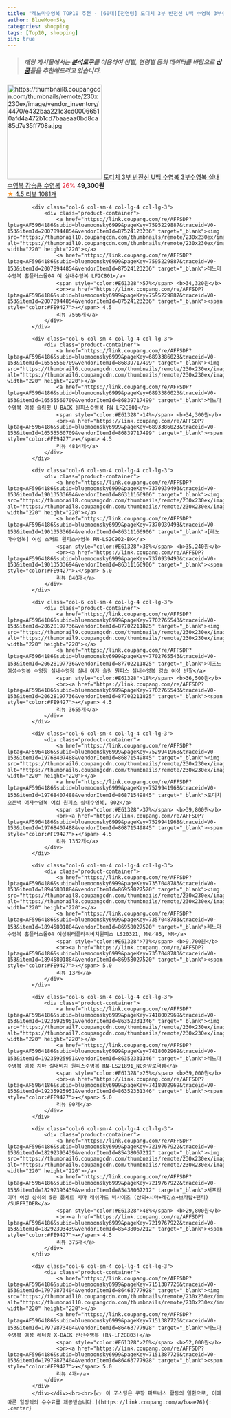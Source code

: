 ```yaml
---
title: "레노마수영복 TOP10 추천 - [60대][전연령] 도디치 3부 반전신 U백 수영복 3부수영복 실내수영복 강습용 수영복"
author: BlueMoonSky
categories: shopping
tags: [Top10, shopping]
pin: true
---
```


> ##### 해당 게시물에서는 [**분석도구**](https://itemscout.io/)를 이용하여 **성별**, **연령별** 등의 데이터를 바탕으로 [**상품**](https://link.coupang.com/a/baae76)들을 추천해드리고 있습니다.
<div class="container"><div class="row">
            <div class="col-6 col-sm-4 col-lg-4 col-lg-3">
                <div class="product-container">
                    <a href="https://link.coupang.com/re/AFFSDP?lptag=AF5964186&subid=bluemoonsky6999&pageKey=7673391072&traceid=V0-153&itemId=20475985870&vendorItemId=87555083172" target="_blank"><img src="https://thumbnail8.coupangcdn.com/thumbnails/remote/230x230ex/image/vendor_inventory/4470/e432baa221c3cd00066510afd4a472b1cd7baaeaa0bd8ca85d7e35ff708a.jpg" alt="https://thumbnail8.coupangcdn.com/thumbnails/remote/230x230ex/image/vendor_inventory/4470/e432baa221c3cd00066510afd4a472b1cd7baaeaa0bd8ca85d7e35ff708a.jpg" width="220" height="220"></a>
                    <a href="https://link.coupang.com/re/AFFSDP?lptag=AF5964186&subid=bluemoonsky6999&pageKey=7673391072&traceid=V0-153&itemId=20475985870&vendorItemId=87555083172" target="_blank">도디치 3부 반전신 U백 수영복 3부수영복 실내수영복 강습용 수영복</a>
                    <span style="color:#E61328">26%</span> <b>49,300원</b>
                    <br><a href="https://link.coupang.com/re/AFFSDP?lptag=AF5964186&subid=bluemoonsky6999&pageKey=7673391072&traceid=V0-153&itemId=20475985870&vendorItemId=87555083172" target="_blank"><span style="color:#FE9427">★</span> 4.5
                    리뷰 1081개</a>
                </div>
            </div>
            
            <div class="col-6 col-sm-4 col-lg-4 col-lg-3">
                <div class="product-container">
                    <a href="https://link.coupang.com/re/AFFSDP?lptag=AF5964186&subid=bluemoonsky6999&pageKey=7595229887&traceid=V0-153&itemId=20078944854&vendorItemId=87524123236" target="_blank"><img src="https://thumbnail10.coupangcdn.com/thumbnails/remote/230x230ex/image/vendor_inventory/2dde/f4337b10b429be108f015d46804327a2b440f948299113d268572709d268.jpg" alt="https://thumbnail10.coupangcdn.com/thumbnails/remote/230x230ex/image/vendor_inventory/2dde/f4337b10b429be108f015d46804327a2b440f948299113d268572709d268.jpg" width="220" height="220"></a>
                    <a href="https://link.coupang.com/re/AFFSDP?lptag=AF5964186&subid=bluemoonsky6999&pageKey=7595229887&traceid=V0-153&itemId=20078944854&vendorItemId=87524123236" target="_blank">레노마수영복 홈플러스몰04 여 실내수영복 LF2C801</a>
                    <span style="color:#E61328">57%</span> <b>34,320원</b>
                    <br><a href="https://link.coupang.com/re/AFFSDP?lptag=AF5964186&subid=bluemoonsky6999&pageKey=7595229887&traceid=V0-153&itemId=20078944854&vendorItemId=87524123236" target="_blank"><span style="color:#FE9427">★</span> 4.5
                    리뷰 7566개</a>
                </div>
            </div>
            
            <div class="col-6 col-sm-4 col-lg-4 col-lg-3">
                <div class="product-container">
                    <a href="https://link.coupang.com/re/AFFSDP?lptag=AF5964186&subid=bluemoonsky6999&pageKey=6893386023&traceid=V0-153&itemId=16555560709&vendorItemId=86839717499" target="_blank"><img src="https://thumbnail6.coupangcdn.com/thumbnails/remote/230x230ex/image/vendor_inventory/9fc0/e7775c2c87c4ffb693bc7d36a7ea95225060676afa4c57c0c741e55cf79c.jpg" alt="https://thumbnail6.coupangcdn.com/thumbnails/remote/230x230ex/image/vendor_inventory/9fc0/e7775c2c87c4ffb693bc7d36a7ea95225060676afa4c57c0c741e55cf79c.jpg" width="220" height="220"></a>
                    <a href="https://link.coupang.com/re/AFFSDP?lptag=AF5964186&subid=bluemoonsky6999&pageKey=6893386023&traceid=V0-153&itemId=16555560709&vendorItemId=86839717499" target="_blank">레노마수영복 여성 슬림핏 U-BACK 원피스수영복 RN-LF2C801</a>
                    <span style="color:#E61328">14%</span> <b>34,300원</b>
                    <br><a href="https://link.coupang.com/re/AFFSDP?lptag=AF5964186&subid=bluemoonsky6999&pageKey=6893386023&traceid=V0-153&itemId=16555560709&vendorItemId=86839717499" target="_blank"><span style="color:#FE9427">★</span> 4.5
                    리뷰 4814개</a>
                </div>
            </div>
            
            <div class="col-6 col-sm-4 col-lg-4 col-lg-3">
                <div class="product-container">
                    <a href="https://link.coupang.com/re/AFFSDP?lptag=AF5964186&subid=bluemoonsky6999&pageKey=7370939493&traceid=V0-153&itemId=19013533694&vendorItemId=86311166906" target="_blank"><img src="https://thumbnail8.coupangcdn.com/thumbnails/remote/230x230ex/image/vendor_inventory/3712/18268b49da0b2a745ea6cc74c794f81ff63f813037cb1907d066dc204fdb.jpg" alt="https://thumbnail8.coupangcdn.com/thumbnails/remote/230x230ex/image/vendor_inventory/3712/18268b49da0b2a745ea6cc74c794f81ff63f813037cb1907d066dc204fdb.jpg" width="220" height="220"></a>
                    <a href="https://link.coupang.com/re/AFFSDP?lptag=AF5964186&subid=bluemoonsky6999&pageKey=7370939493&traceid=V0-153&itemId=19013533694&vendorItemId=86311166906" target="_blank">[레노마수영복] 여성 스커트 원피스수영복 RN-LS2C902-BK</a>
                    <span style="color:#E61328">38%</span> <b>35,240원</b>
                    <br><a href="https://link.coupang.com/re/AFFSDP?lptag=AF5964186&subid=bluemoonsky6999&pageKey=7370939493&traceid=V0-153&itemId=19013533694&vendorItemId=86311166906" target="_blank"><span style="color:#FE9427">★</span> 5.0
                    리뷰 840개</a>
                </div>
            </div>
            
            <div class="col-6 col-sm-4 col-lg-4 col-lg-3">
                <div class="product-container">
                    <a href="https://link.coupang.com/re/AFFSDP?lptag=AF5964186&subid=bluemoonsky6999&pageKey=7702765543&traceid=V0-153&itemId=20628197736&vendorItemId=87702211825" target="_blank"><img src="https://thumbnail9.coupangcdn.com/thumbnails/remote/230x230ex/image/vendor_inventory/717f/2655bfd5cec88f0158001627badda1bc4e1ce92a9c9da8006fe23c80c9dd.jpg" alt="https://thumbnail9.coupangcdn.com/thumbnails/remote/230x230ex/image/vendor_inventory/717f/2655bfd5cec88f0158001627badda1bc4e1ce92a9c9da8006fe23c80c9dd.jpg" width="220" height="220"></a>
                    <a href="https://link.coupang.com/re/AFFSDP?lptag=AF5964186&subid=bluemoonsky6999&pageKey=7702765543&traceid=V0-153&itemId=20628197736&vendorItemId=87702211825" target="_blank">미즈노 여성수영복 수영장 실내수영장 실내 여자 슬림 원피스 실내수영복 강습 여성 반팔</a>
                    <span style="color:#E61328">18%</span> <b>36,500원</b>
                    <br><a href="https://link.coupang.com/re/AFFSDP?lptag=AF5964186&subid=bluemoonsky6999&pageKey=7702765543&traceid=V0-153&itemId=20628197736&vendorItemId=87702211825" target="_blank"><span style="color:#FE9427">★</span> 4.5
                    리뷰 3655개</a>
                </div>
            </div>
            
            <div class="col-6 col-sm-4 col-lg-4 col-lg-3">
                <div class="product-container">
                    <a href="https://link.coupang.com/re/AFFSDP?lptag=AF5964186&subid=bluemoonsky6999&pageKey=7529941968&traceid=V0-153&itemId=19768407488&vendorItemId=86871549845" target="_blank"><img src="https://thumbnail6.coupangcdn.com/thumbnails/remote/230x230ex/image/vendor_inventory/3c6c/80ccdba67c635cfba8ea49f8b3d50e988cbee0e566599a5ff0370b4b4e37.jpg" alt="https://thumbnail6.coupangcdn.com/thumbnails/remote/230x230ex/image/vendor_inventory/3c6c/80ccdba67c635cfba8ea49f8b3d50e988cbee0e566599a5ff0370b4b4e37.jpg" width="220" height="220"></a>
                    <a href="https://link.coupang.com/re/AFFSDP?lptag=AF5964186&subid=bluemoonsky6999&pageKey=7529941968&traceid=V0-153&itemId=19768407488&vendorItemId=86871549845" target="_blank">도디치 오픈백 여자수영복 여성 원피스 실내수영복, 002</a>
                    <span style="color:#E61328">37%</span> <b>39,800원</b>
                    <br><a href="https://link.coupang.com/re/AFFSDP?lptag=AF5964186&subid=bluemoonsky6999&pageKey=7529941968&traceid=V0-153&itemId=19768407488&vendorItemId=86871549845" target="_blank"><span style="color:#FE9427">★</span> 4.5
                    리뷰 1352개</a>
                </div>
            </div>
            
            <div class="col-6 col-sm-4 col-lg-4 col-lg-3">
                <div class="product-container">
                    <a href="https://link.coupang.com/re/AFFSDP?lptag=AF5964186&subid=bluemoonsky6999&pageKey=7357048783&traceid=V0-153&itemId=18945801884&vendorItemId=86958027520" target="_blank"><img src="https://thumbnail8.coupangcdn.com/thumbnails/remote/230x230ex/image/vendor_inventory/dddf/f56da7c9df36ad93182ed87fe815e7d1b3a07b51b2644236998d9d92611b.jpg" alt="https://thumbnail8.coupangcdn.com/thumbnails/remote/230x230ex/image/vendor_inventory/dddf/f56da7c9df36ad93182ed87fe815e7d1b3a07b51b2644236998d9d92611b.jpg" width="220" height="220"></a>
                    <a href="https://link.coupang.com/re/AFFSDP?lptag=AF5964186&subid=bluemoonsky6999&pageKey=7357048783&traceid=V0-153&itemId=18945801884&vendorItemId=86958027520" target="_blank">레노마수영복 홈플러스몰04 여성워터플라워비치원피스 LS20321, MN／85, MN</a>
                    <span style="color:#E61328">73%</span> <b>9,700원</b>
                    <br><a href="https://link.coupang.com/re/AFFSDP?lptag=AF5964186&subid=bluemoonsky6999&pageKey=7357048783&traceid=V0-153&itemId=18945801884&vendorItemId=86958027520" target="_blank"><span style="color:#FE9427">★</span> 5.0
                    리뷰 13개</a>
                </div>
            </div>
            
            <div class="col-6 col-sm-4 col-lg-4 col-lg-3">
                <div class="product-container">
                    <a href="https://link.coupang.com/re/AFFSDP?lptag=AF5964186&subid=bluemoonsky6999&pageKey=7418002969&traceid=V0-153&itemId=19235925951&vendorItemId=86352331346" target="_blank"><img src="https://thumbnail7.coupangcdn.com/thumbnails/remote/230x230ex/image/vendor_inventory/96e4/82fbd7855303538548cbb052b313d03aa09d99448f700ecf6be73983ff40.jpg" alt="https://thumbnail7.coupangcdn.com/thumbnails/remote/230x230ex/image/vendor_inventory/96e4/82fbd7855303538548cbb052b313d03aa09d99448f700ecf6be73983ff40.jpg" width="220" height="220"></a>
                    <a href="https://link.coupang.com/re/AFFSDP?lptag=AF5964186&subid=bluemoonsky6999&pageKey=7418002969&traceid=V0-153&itemId=19235925951&vendorItemId=86352331346" target="_blank">레노마수영복 여성 치마 실내비치 원피스수영복 RN-LS21891_NC중앙로역점</a>
                    <span style="color:#E61328">25%</span> <b>39,000원</b>
                    <br><a href="https://link.coupang.com/re/AFFSDP?lptag=AF5964186&subid=bluemoonsky6999&pageKey=7418002969&traceid=V0-153&itemId=19235925951&vendorItemId=86352331346" target="_blank"><span style="color:#FE9427">★</span> 5.0
                    리뷰 90개</a>
                </div>
            </div>
            
            <div class="col-6 col-sm-4 col-lg-4 col-lg-3">
                <div class="product-container">
                    <a href="https://link.coupang.com/re/AFFSDP?lptag=AF5964186&subid=bluemoonsky6999&pageKey=7219767922&traceid=V0-153&itemId=18292393439&vendorItemId=85438067212" target="_blank"><img src="https://thumbnail6.coupangcdn.com/thumbnails/remote/230x230ex/image/vendor_inventory/3bfa/8dbc2a55ac8fd79fd9cc11dab06a758a6485a3720566a199a70eefb6858d.jpg" alt="https://thumbnail6.coupangcdn.com/thumbnails/remote/230x230ex/image/vendor_inventory/3bfa/8dbc2a55ac8fd79fd9cc11dab06a758a6485a3720566a199a70eefb6858d.jpg" width="220" height="220"></a>
                    <a href="https://link.coupang.com/re/AFFSDP?lptag=AF5964186&subid=bluemoonsky6999&pageKey=7219767922&traceid=V0-153&itemId=18292393439&vendorItemId=85438067212" target="_blank">서프라이더 여성 상하의 5종 풀세트 치마 래쉬가드 빅사이즈 (상의+치마+레깅스+브라탑+팬티) /SURFRIDER</a>
                    <span style="color:#E61328">46%</span> <b>29,800원</b>
                    <br><a href="https://link.coupang.com/re/AFFSDP?lptag=AF5964186&subid=bluemoonsky6999&pageKey=7219767922&traceid=V0-153&itemId=18292393439&vendorItemId=85438067212" target="_blank"><span style="color:#FE9427">★</span> 4.5
                    리뷰 375개</a>
                </div>
            </div>
            
            <div class="col-6 col-sm-4 col-lg-4 col-lg-3">
                <div class="product-container">
                    <a href="https://link.coupang.com/re/AFFSDP?lptag=AF5964186&subid=bluemoonsky6999&pageKey=7151387726&traceid=V0-153&itemId=17979873404&vendorItemId=86463777928" target="_blank"><img src="https://thumbnail10.coupangcdn.com/thumbnails/remote/230x230ex/image/vendor_inventory/e0c1/4985dc17a13033076120fc024199cf9d92fc8b4940a0f89f5c249c071fe2.jpg" alt="https://thumbnail10.coupangcdn.com/thumbnails/remote/230x230ex/image/vendor_inventory/e0c1/4985dc17a13033076120fc024199cf9d92fc8b4940a0f89f5c249c071fe2.jpg" width="220" height="220"></a>
                    <a href="https://link.coupang.com/re/AFFSDP?lptag=AF5964186&subid=bluemoonsky6999&pageKey=7151387726&traceid=V0-153&itemId=17979873404&vendorItemId=86463777928" target="_blank">레노마수영복 여성 레터링 X-BACK 반신수영복 (RN-LF2C803)</a>
                    <span style="color:#E61328">26%</span> <b>52,000원</b>
                    <br><a href="https://link.coupang.com/re/AFFSDP?lptag=AF5964186&subid=bluemoonsky6999&pageKey=7151387726&traceid=V0-153&itemId=17979873404&vendorItemId=86463777928" target="_blank"><span style="color:#FE9427">★</span> 5.0
                    리뷰 4개</a>
                </div>
            </div>
            </div></div><br><br>[👉 이 포스팅은 쿠팡 파트너스 활동의 일환으로, 이에 따른 일정액의 수수료를 제공받습니다.](https://link.coupang.com/a/baae76){: .center}